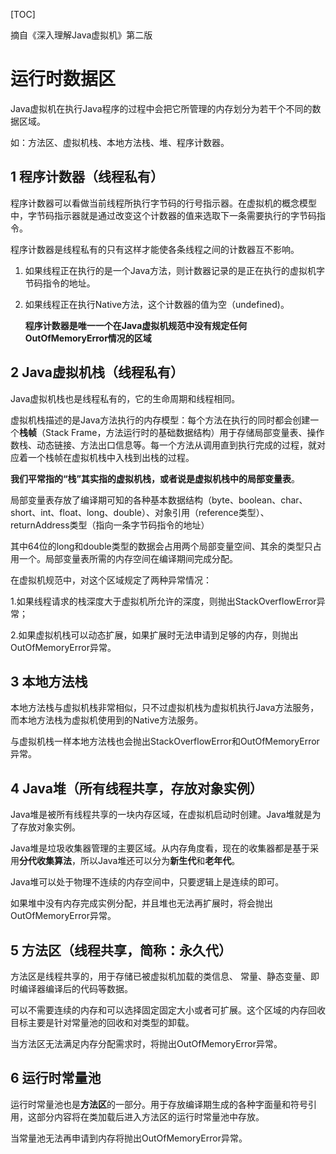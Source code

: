 [TOC]

摘自《深入理解Java虚拟机》第二版

# 运行时数据区

Java虚拟机在执行Java程序的过程中会把它所管理的内存划分为若干个不同的数据区域。

如：方法区、虚拟机栈、本地方法栈、堆、程序计数器。

## 1 程序计数器（线程私有）

程序计数器可以看做当前线程所执行字节码的行号指示器。在虚拟机的概念模型中，字节码指示器就是通过改变这个计数器的值来选取下一条需要执行的字节码指令。

程序计数器是线程私有的只有这样才能使各条线程之间的计数器互不影响。

1. 如果线程正在执行的是一个Java方法，则计数器记录的是正在执行的虚拟机字节码指令的地址。
2. 如果线程正在执行Native方法，这个计数器的值为空（undefined)。

   **程序计数器是唯一一个在Java虚拟机规范中没有规定任何OutOfMemoryError情况的区域**

## 2 Java虚拟机栈（线程私有）

Java虚拟机栈也是线程私有的，它的生命周期和线程相同。

虚拟机栈描述的是Java方法执行的内存模型：每个方法在执行的同时都会创建一个**栈帧**（Stack Frame，方法运行时的基础数据结构）用于存储局部变量表、操作数栈、动态链接、方法出口信息等。每一个方法从调用直到执行完成的过程，就对应着一个栈帧在虚拟机栈中入栈到出栈的过程。

**我们平常指的“栈”其实指的虚拟机栈，或者说是虚拟机栈中的局部变量表**。

局部变量表存放了编译期可知的各种基本数据结构（byte、boolean、char、short、int、float、long、double）、对象引用（reference类型）、returnAddress类型（指向一条字节码指令的地址）

其中64位的long和double类型的数据会占用两个局部变量空间、其余的类型只占用一个。局部变量表所需的内存空间在编译期间完成分配。

在虚拟机规范中，对这个区域规定了两种异常情况：

1.如果线程请求的栈深度大于虚拟机所允许的深度，则抛出StackOverflowError异常；

2.如果虚拟机栈可以动态扩展，如果扩展时无法申请到足够的内存，则抛出OutOfMemoryError异常。

## 3 本地方法栈

本地方法栈与虚拟机栈非常相似，只不过虚拟机栈为虚拟机执行Java方法服务，而本地方法栈为虚拟机使用到的Native方法服务。

与虚拟机栈一样本地方法栈也会抛出StackOverflowError和OutOfMemoryError异常。

## 4 Java堆（所有线程共享，存放对象实例）

Java堆是被所有线程共享的一块内存区域，在虚拟机启动时创建。Java堆就是为了存放对象实例。

Java堆是垃圾收集器管理的主要区域。从内存角度看，现在的收集器都是基于采用**分代收集算法**，所以Java堆还可以分为**新生代**和**老年代**。

Java堆可以处于物理不连续的内存空间中，只要逻辑上是连续的即可。

如果堆中没有内存完成实例分配，并且堆也无法再扩展时，将会抛出OutOfMemoryError异常。

## 5 方法区（线程共享，简称：永久代）

方法区是线程共享的，用于存储已被虚拟机加载的类信息、 常量、静态变量、即时编译器编译后的代码等数据。

可以不需要连续的内存和可以选择固定固定大小或者可扩展。这个区域的内存回收目标主要是针对常量池的回收和对类型的卸载。

当方法区无法满足内存分配需求时，将抛出OutOfMemoryError异常。

## 6 运行时常量池

运行时常量池也是**方法区**的一部分。用于存放编译期生成的各种字面量和符号引用，这部分内容将在类加载后进入方法区的运行时常量池中存放。

当常量池无法再申请到内存将抛出OutOfMemoryError异常。















​	

​	